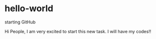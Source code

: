 # hello-world
starting GitHub

Hi People,
I am very excited to start this new task.
I will have my codes!!
